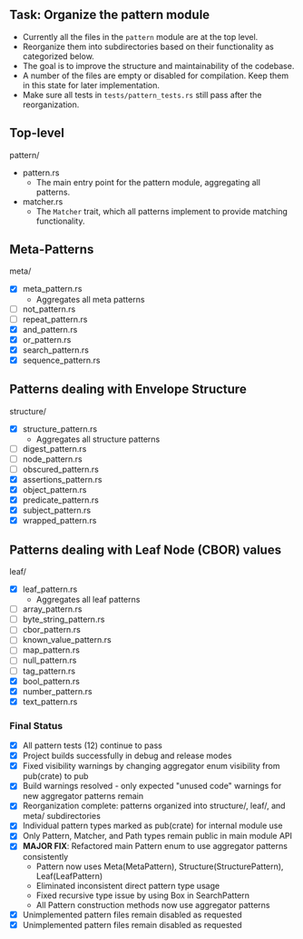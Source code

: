 ## Task: Organize the pattern module

- Currently all the files in the `pattern` module are at the top level.
- Reorganize them into subdirectories based on their functionality as categorized below.
- The goal is to improve the structure and maintainability of the codebase.
- A number of the files are empty or disabled for compilation. Keep them in this state for later implementation.
- Make sure all tests in `tests/pattern_tests.rs` still pass after the reorganization.

## Top-level

pattern/

- pattern.rs
  - The main entry point for the pattern module, aggregating all patterns.
- matcher.rs
  - The `Matcher` trait, which all patterns implement to provide matching functionality.

## Meta-Patterns

meta/

- [x] meta_pattern.rs
  - Aggregates all meta patterns
- [ ] not_pattern.rs
- [ ] repeat_pattern.rs
- [x] and_pattern.rs
- [x] or_pattern.rs
- [x] search_pattern.rs
- [x] sequence_pattern.rs

## Patterns dealing with Envelope Structure

structure/

- [x] structure_pattern.rs
  - Aggregates all structure patterns
- [ ] digest_pattern.rs
- [ ] node_pattern.rs
- [ ] obscured_pattern.rs
- [x] assertions_pattern.rs
- [x] object_pattern.rs
- [x] predicate_pattern.rs
- [x] subject_pattern.rs
- [x] wrapped_pattern.rs

## Patterns dealing with Leaf Node (CBOR) values

leaf/

- [x] leaf_pattern.rs
  - Aggregates all leaf patterns
- [ ] array_pattern.rs
- [ ] byte_string_pattern.rs
- [ ] cbor_pattern.rs
- [ ] known_value_pattern.rs
- [ ] map_pattern.rs
- [ ] null_pattern.rs
- [ ] tag_pattern.rs
- [x] bool_pattern.rs
- [x] number_pattern.rs
- [x] text_pattern.rs

### Final Status

- [x] All pattern tests (12) continue to pass
- [x] Project builds successfully in debug and release modes
- [x] Fixed visibility warnings by changing aggregator enum visibility from pub(crate) to pub
- [x] Build warnings resolved - only expected "unused code" warnings for new aggregator patterns remain
- [x] Reorganization complete: patterns organized into structure/, leaf/, and meta/ subdirectories
- [x] Individual pattern types marked as pub(crate) for internal module use
- [x] Only Pattern, Matcher, and Path types remain public in main module API
- [x] **MAJOR FIX**: Refactored main Pattern enum to use aggregator patterns consistently
  - Pattern now uses Meta(MetaPattern), Structure(StructurePattern), Leaf(LeafPattern)
  - Eliminated inconsistent direct pattern type usage
  - Fixed recursive type issue by using Box<Pattern> in SearchPattern
  - All Pattern construction methods now use aggregator patterns
- [x] Unimplemented pattern files remain disabled as requested
- [x] Unimplemented pattern files remain disabled as requested
